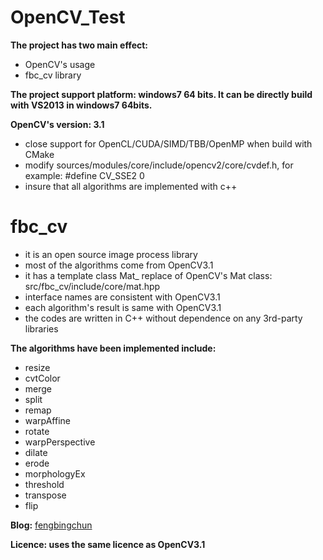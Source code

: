 # OpenCV_Test
**The project has two main effect:**
- OpenCV's usage
- fbc_cv library

**The project support platform: windows7 64 bits. It can be directly build with VS2013 in windows7 64bits.**

**OpenCV's version: 3.1**
- close support for OpenCL/CUDA/SIMD/TBB/OpenMP when build with CMake
- modify sources/modules/core/include/opencv2/core/cvdef.h, for example: #define CV_SSE2 0
- insure that all algorithms are implemented with c++

# fbc_cv
- it is an open source image process library
- most of the algorithms come from OpenCV3.1
- it has a template class Mat_ replace of OpenCV's Mat class: src/fbc_cv/include/core/mat.hpp
- interface names are consistent with OpenCV3.1
- each algorithm's result is same with OpenCV3.1
- the codes are written in C++ without dependence on any 3rd-party libraries

**The algorithms have been implemented include:**
- resize
- cvtColor
- merge
- split
- remap
- warpAffine
- rotate
- warpPerspective
- dilate
- erode
- morphologyEx
- threshold
- transpose
- flip

**Blog:** [fengbingchun](http://blog.csdn.net/fengbingchun/article/category/721609)

**Licence: uses the same licence as OpenCV3.1**
